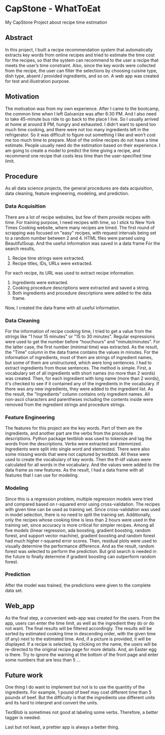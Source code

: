 # CapStone - WhatToEat

My CapStone Project about recipe time estimation

## Abstract

In this project, I built a recipe recommendation system that automatically extracts key words from online recipes and tried to estimate the time cost for the recipes, so that the system can recommend to the user a recipe that meets the user’s time constraint. Also, since the key words were collected from the recipe, the user can filter the selections by choosing cuisine type, dish type, absent / provided ingredients, and so on. A web app was created for test and illustration purpose.

## Motivation

The motivation was from my own experience. After I came to the bootcamp, the common time when I left Galvanize was after 6:30 PM. And I also need to take 45-minute bus ride to go back to the place I live. So I usually arrived at home at around 8 PM, hungry and exhausted. I didn’t want to spend too much time cooking, and there were not too many ingredients left in the refrigerator. So it was difficult to figure out something I like and won’t cost me too much time to prepare.
Most of the online recipes do not have a time estimate. People usually need do the estimation based on their experience. I am going to create a model to predict the time giving a recipe, and recommend one recipe that costs less time than the user-specified time limit.

## Procedure

As all data science projects, the general procedures are data acquisition, data cleaning, feature engineering, modeling, and prediction.

### Data Acquisition

There are a lot of recipe websites, but few of them provide recipes with time. For training purpose, I need recipes with time, so I stick to New York Times Cooking website, where many recipes are timed. The first round of scrapping was focused on "easy" recipes, with request intervals being set to a random number between 2 and 4.
HTML files were parsed using BeautifulSoup. And the useful information was saved in a data frame
For the search results,
1. Recipe time strings were extracted.
2. Recipe titles, IDs, URLs were extracted.

For each recipe, its URL was used to extract recipe information.
1. Ingredients were extracted.
2. Cooking procedure descriptions were extracted and saved a string.
3. Both ingredients and procedure descriptions were added to the data frame.

Now, I created the data frame with all useful information.

### Data Cleaning

For the information of recipe cooking time, I tried to get a value from the strings like "1 hour 15 minutes" or "15 to 30 minutes". Regular expressions were used to get the number before "hour/hours" and "minute/minutes". For the latter case, the first number (minimal time) was extracted. As the result, the "Time" column in the data frame contains the values in minutes.
For the information of ingredients, most of them are strings of ingredient names, but some of them are unstructured, which were long sentences. I had to extract ingredients from those sentences. The method is simple. First, a vocabulary set of all ingredients with short names (no more than 2 words) was created. Then, for each ingredient with long name (more than 2 words), it's checked to see if it contained any of the ingredients in the vocabulary. If there was any new ingredients, they were added to the ingredient list. As the result, the "Ingredients" column contains only ingredient names.
All non-ascii characters and parentheses including the contents inside were removed from the ingredient strings and procedure strings.

### Feature Engineering

The features for this project are the key words. Part of them are the ingredients, and another part are the verbs from the procedure descriptions. Python package textblob was used to tokenize and tag the words from the descriptions. Verbs were extracted and stemmized. Ingredients were split into single word and stemmized. There were also some missing words that were not captured by textblob. All these were used to create the vocabulary of key words.
Then the tf-idf values were calculated for all words in the vocabulary. And the values were added to the data frame as new features.
As the result, I had a data frame with all features that I can use for modeling.

### Modeling

Since this is a regression problem, multiple regression models were tried and compared based on r-squared error using cross-validation.
The recipes with given time can be used as training set. Since cross-validation was used in model selection, there is no need to split the training set. Additionally, only the recipes whose cooking time is less than 2 hours were used in the training set, since accuracy is more critical for simpler recipes.
Among all five models (linear regression, ada boosting, gradient boosting, random forest, and support vector machine), gradient boosting and random forest had much higher r-squared error scores. Then, residual plots were used to visually determine the performance difference. And as the result, random forest was selected to perform the prediction. But grid search is needed in the future to finally determine if gradient boosting can outperform random forest.

### Prediction

After the model was trained, the predictions were given to the complete data set.

## Web_app

As the final step, a convenient web-app was created for the users. From the app, users can enter the time limit, as well as the ingredient they do or do not want. The final results will be filtered accordingly.
The results will be sorted by estimated cooking time in descending order, with the given time (if any) next to the estimated time. And, if a picture is provided, it will be displayed.
If a recipe is selected, by clicking on the name, the users will be re-directed to the original recipe page for more details.
And, an Easter egg is there. Try to ignore the warning at the bottom of the front page and enter some numbers that are less than 5 ...

## Future work

One thing I do want to implement but not is to use the quantity of the ingredients. For example, 1 pound of beef may cost different time than 5 pounds of beef. But the difficulty is that the ingredients use different units and its hard to interpret and convert the units.

TextBlob is sometimes not good at labeling some verbs. Therefore, a better tagger is needed.

Last but not least, a prettier app is always a better thing.
